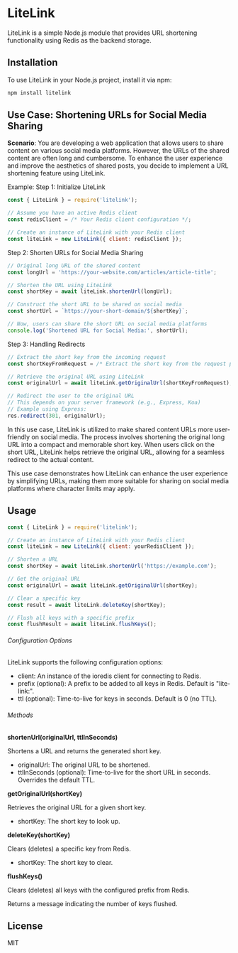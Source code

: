 # LiteLink

LiteLink is a simple Node.js module that provides URL shortening functionality using Redis as the backend storage.

## Installation

To use LiteLink in your Node.js project, install it via npm:

```bash
npm install litelink
```


## Use Case: Shortening URLs for Social Media Sharing

**Scenario**:
You are developing a web application that allows users to share content on various social media platforms. However, the URLs of the shared content are often long and cumbersome. To enhance the user experience and improve the aesthetics of shared posts, you decide to implement a URL shortening feature using LiteLink.

Example:
Step 1: Initialize LiteLink

```javascript
const { LiteLink } = require('litelink');

// Assume you have an active Redis client
const redisClient = /* Your Redis client configuration */;

// Create an instance of LiteLink with your Redis client
const liteLink = new LiteLink({ client: redisClient });
```

Step 2: Shorten URLs for Social Media Sharing
```javascript
// Original long URL of the shared content
const longUrl = 'https://your-website.com/articles/article-title';

// Shorten the URL using LiteLink
const shortKey = await liteLink.shortenUrl(longUrl);

// Construct the short URL to be shared on social media
const shortUrl = `https://your-short-domain/${shortKey}`;

// Now, users can share the short URL on social media platforms
console.log('Shortened URL for Social Media:', shortUrl);
```

Step 3: Handling Redirects
```javascript
// Extract the short key from the incoming request
const shortKeyFromRequest = /* Extract the short key from the request parameters */;

// Retrieve the original URL using LiteLink
const originalUrl = await liteLink.getOriginalUrl(shortKeyFromRequest);

// Redirect the user to the original URL
// This depends on your server framework (e.g., Express, Koa)
// Example using Express:
res.redirect(301, originalUrl);
```

In this use case, LiteLink is utilized to make shared content URLs more user-friendly on social media. The process involves shortening the original long URL into a compact and memorable short key. When users click on the short URL, LiteLink helps retrieve the original URL, allowing for a seamless redirect to the actual content.

This use case demonstrates how LiteLink can enhance the user experience by simplifying URLs, making them more suitable for sharing on social media platforms where character limits may apply.


## Usage

```javascript
const { LiteLink } = require('litelink');

// Create an instance of LiteLink with your Redis client
const liteLink = new LiteLink({ client: yourRedisClient });

// Shorten a URL
const shortKey = await liteLink.shortenUrl('https://example.com');

// Get the original URL
const originalUrl = await liteLink.getOriginalUrl(shortKey);

// Clear a specific key
const result = await liteLink.deleteKey(shortKey);

// Flush all keys with a specific prefix
const flushResult = await liteLink.flushKeys();

```

###### Configuration Options

LiteLink supports the following configuration options:

- client: An instance of the ioredis client for connecting to Redis.
- prefix (optional): A prefix to be added to all keys in Redis. Default is "lite-link:".
- ttl (optional): Time-to-live for keys in seconds. Default is 0 (no TTL).

###### Methods

**shortenUrl(originalUrl, ttlInSeconds)**

Shortens a URL and returns the generated short key.

- originalUrl: The original URL to be shortened.
- ttlInSeconds (optional): Time-to-live for the short URL in seconds. Overrides the default TTL.

**getOriginalUrl(shortKey)**

Retrieves the original URL for a given short key.

- shortKey: The short key to look up.

**deleteKey(shortKey)**

Clears (deletes) a specific key from Redis.

- shortKey: The short key to clear.

**flushKeys()**

Clears (deletes) all keys with the configured prefix from Redis.

Returns a message indicating the number of keys flushed.



## License

MIT

